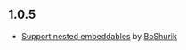1.0.5
---
- [Support nested embeddables](https://github.com/atom-php/uploader/pull/5) by [BoShurik](https://github.com/BoShurik) 
